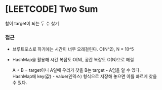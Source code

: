 # [LEETCODE] Two Sum

합이 target이 되는 두 수 찾기

### 접근

- 브루트포스로 하기에는 시간이 너무 오래걸린다. O(N^2), N = 10^5

- HashMap을 활용해 시간 복잡도 O(N), 공간 복잡도 O(N)으로 해결

  A + B = target이니 A일때 우리가 찾을 B는 target - A임을 알 수 있다. HashMap에 key(값) - value(인덱스) 형식으로 저장해 놓으면 이를 빠르게 찾을 수 있다.
